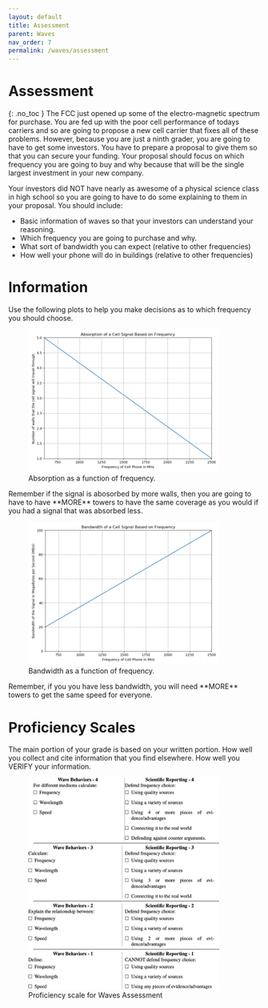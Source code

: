 ```yaml
---
layout: default
title: Assessment
parent: Waves
nav_order: 7
permalink: /waves/assessment
---
```


# Assessment
{: .no_toc }
The FCC just opened up some of the electro-magnetic spectrum for purchase.  You are fed up with the poor cell performance of todays carriers and so are going to propose a new cell carrier that fixes all of these problems.
However, because you are just a ninth grader, you are going to have to get some investors.
You have to prepare a proposal to give them so that you  can secure your funding.
Your proposal should focus on which frequency you are going to buy and why because that will be the single largest investment in your new company.

Your investors did NOT have nearly as awesome of a physical science class in high school so you are going to have to do some explaining to them in your proposal.
You should include:
  * Basic information of waves so that your investors can understand your reasoning.
  * Which frequency you are going to purchase and why.  
  * What sort of bandwidth you can expect (relative to other frequencies)
  * How well your phone will do in buildings (relative to other frequencies)

# Information
Use the following plots to help you make decisions as to which frequency you should choose.

<figure>
<img src="./resources/assessment-absorption.png" alt="drawing" width="90%"/>
<figcaption>Absorption as a function of frequency.</figcaption>
</figure>
Remember if the signal is abosorbed by more walls, then you are going to have to have **MORE** towers to have the same coverage as you would if you had a signal that was absorbed less.

<figure>
<img src="./resources/assessment-bandwidth.png" alt="drawing" width="90%"/>
<figcaption>Bandwidth as a function of frequency.</figcaption>
</figure>
Remember, if you you have less bandwidth, you will need **MORE** towers to get the same speed for everyone.

# Proficiency Scales
The main portion of your grade is based on your written portion.
How well you collect and cite information that you find elsewhere.
How well you VERIFY your information.

<figure>
<img src="./resources/proficiency.png" alt="drawing" width="90%"/>
<figcaption>Proficiency scale for Waves Assessment</figcaption>
</figure>